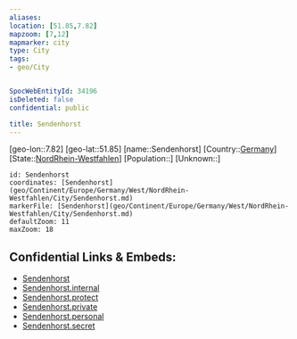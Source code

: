 ```yaml
---
aliases: 
location: [51.85,7.82]
mapzoom: [7,12] 
mapmarker: city 
type: City
tags:
- geo/City


SpocWebEntityId: 34196
isDeleted: false
confidential: public

title: Sendenhorst
---
```

[geo-lon::7.82]
[geo-lat::51.85]
[name::Sendenhorst]
[Country::[Germany](geo/Continent/Europe/Germany.md)]
[State::[NordRhein-Westfahlen](NordRhein-Westfahlen)]
[Population::]
[Unknown::]


```leaflet
id: Sendenhorst
coordinates: [Sendenhorst](geo/Continent/Europe/Germany/West/NordRhein-Westfahlen/City/Sendenhorst.md)
markerFile: [Sendenhorst](geo/Continent/Europe/Germany/West/NordRhein-Westfahlen/City/Sendenhorst.md)
defaultZoom: 11 
maxZoom: 18
```


## Confidential Links & Embeds: 
- [Sendenhorst](../../../../../../../../_public/geo/Continent/Europe/Germany/West/NordRhein-Westfahlen/City/Sendenhorst.md) 
- [Sendenhorst.internal](../../../../../../../../_internal/geo/Continent/Europe/Germany/West/NordRhein-Westfahlen/City/Sendenhorst.internal.md) 
- [Sendenhorst.protect](../../../../../../../../_protect/geo/Continent/Europe/Germany/West/NordRhein-Westfahlen/City/Sendenhorst.protect.md) 
- [Sendenhorst.private](../../../../../../../../_private/geo/Continent/Europe/Germany/West/NordRhein-Westfahlen/City/Sendenhorst.private.md) 
- [Sendenhorst.personal](../../../../../../../../_personal/geo/Continent/Europe/Germany/West/NordRhein-Westfahlen/City/Sendenhorst.personal.md) 
- [Sendenhorst.secret](../../../../../../../../_secret/geo/Continent/Europe/Germany/West/NordRhein-Westfahlen/City/Sendenhorst.secret.md) 
